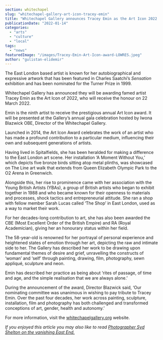 ```yaml
---
section: whitechapel
slug: "whitechapel-gallery-art-icon-tracey-emin"
title: "Whitechapel Gallery announces Tracey Emin as the Art Icon 2022 recipient"
publicationDate: "2022-01-14"
categories: 
  - "arts"
  - "culture"
  - "local"
tags: 
  - "news"
featuredImage: "/images/Tracey-Emin-Art-Icon-award-LOWRES.jpeg"
author: "gulistan-elidemir"
---
```


The East London based artist is known for her autobiographical and expressive artwork that has been featured in Charles Saatchi’s _Sensation_ exhibition and has been nominated for the Turner Prize in 1999.

Whitechapel Gallery has announced they will be awarding famed artist Tracey Emin as the Art Icon of 2022, who will receive the honour on 22 March 2022. 

Emin is the ninth artist to receive the prestigious annual Art Icon award. It will be presented at the Gallery’s annual gala celebration hosted by Iwona Blazwick OBE, Director of the Whitechapel Gallery.

Launched in 2014, the Art Icon Award celebrates the work of an artist who has made a profound contribution to a particular medium, influencing their own and subsequent generations of artists.

Having lived in Spitalfields, she has been heralded for making a difference to the East London art scene. Her installation ‘A Moment Without You,’ which depicts five bronze birds sitting atop metal plinths, was showcased on The Line art walk that extends from Queen Elizabeth Olympic Park to the O2 Arena in Greenwich.

Alongside this, her rise to prominence came with her association with the Young British Artists (YBAs), a group of British artists who began to exhibit together in 1988 and who became known for their openness to materials and processes, shock tactics and entrepreneurial attitude. She ran a shop with fellow member Sarah Lucas called ‘The Shop’ in East London, used as a way to market their work. 

For her decades-long contribution to art, she has also been awarded the CBE (Most Excellent Order of the British Empire) and RA (Royal Academician), giving her an honourary status within her field.

The 58-year-old is renowned for her portrayal of personal experience and heightened states of emotion through her art, depicting the raw and intimate side to her. The Gallery has described her work to be drawing upon fundamental themes of desire and grief, unravelling the constructs of ‘woman’ and ‘self’ through painting, drawing, film, photography, sewn appliqué, sculpture and neon. 

Emin has described her practice as being about ‘rites of passage, of time and age, and the simple realisation that we are always alone.’

During the announcement of the award, Director Blazwick said, ‘Our nominating committee was unanimous in wishing to pay tribute to Tracey Emin. Over the past four decades, her work across painting, sculpture, installation, film and photography has both challenged and transformed conceptions of art, gender, health and autonomy.’

For more information, visit the [whitechapelgallery.org](http://whitechapelgallery.org/) website.

_If you enjoyed this article you may also like to read_ [_Photographer Syd Shelton on the vanishing East End._](https://whitechapellondon.co.uk/syd-shelton-photographer-east-end/)

